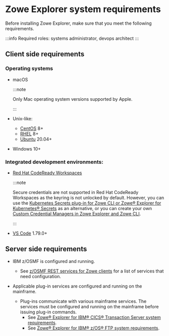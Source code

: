 # Zowe Explorer system requirements

Before installing Zowe Explorer, make sure that you meet the following requirements.

:::info Required roles: systems administrator, devops architect
:::

## Client side requirements

### Operating systems

- macOS

    :::note

    Only Mac operating system versions supported by Apple.

    :::
- Unix-like:
   - [CentOS](https://www.centos.org/) 8+
   - [RHEL](https://www.redhat.com/en/technologies/linux-platforms/enterprise-linux) 8+
   - [Ubuntu](https://ubuntu.com/) 20.04+
- Windows 10+

### Integrated development environments:

- [Red Hat CodeReady Workspaces](https://www.redhat.com/en/technologies/jboss-middleware/codeready-workspaces) 

    :::note

    Secure credentials are not supported in Red Hat CodeReady Workspaces as the keyring is not unlocked by default. However, you can use the [Kubernetes Secrets plug-in for Zowe CLI or Zowe® Explorer for Kubernetes® Secrets](https://github.com/zowe/zowe-cli-secrets-for-kubernetes/blob/main/README.md) as an alternative, or you can create your own [Custom Credential Managers in Zowe Explorer and Zowe CLI](https://medium.com/zowe/custom-credential-managers-in-zowe-explorer-b37faeee4c29). 

    :::
- [VS Code](https://code.visualstudio.com/) 1.79.0+

## Server side requirements

- IBM z/OSMF is configured and running.
	- See [z/OSMF REST services for Zowe clients](../user-guide/systemrequirements-zosmf.md#zosmf-rest-services-for-zowe-clients) for a list of services that need configuration.
    
- Applicable plug-in services are configured and running on the mainframe.
    - Plug-ins communicate with various mainframe services. The services must be configured and running on the mainframe before issuing plug-in commands.
        * See [Zowe® Explorer for IBM® CICS® Transaction Server system requirements](./install-ze-extensions.md#zowe-explorer-cics-extension-system-requirements).
        * See [Zowe® Explorer for IBM® z/OS® FTP system requirements](./install-ze-extensions.md#zowe-explorer-ftp-extension-system-requirements).

